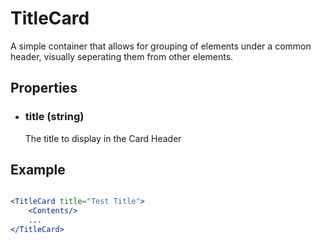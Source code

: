 # TitleCard

A simple container that allows for grouping of elements under a common header, visually seperating them from other elements.


## Properties

- ### title (string)
    The title to display in the Card Header

## Example
```jsx

<TitleCard title="Test Title">
    <Contents/>
    ...
</TitleCard>


```